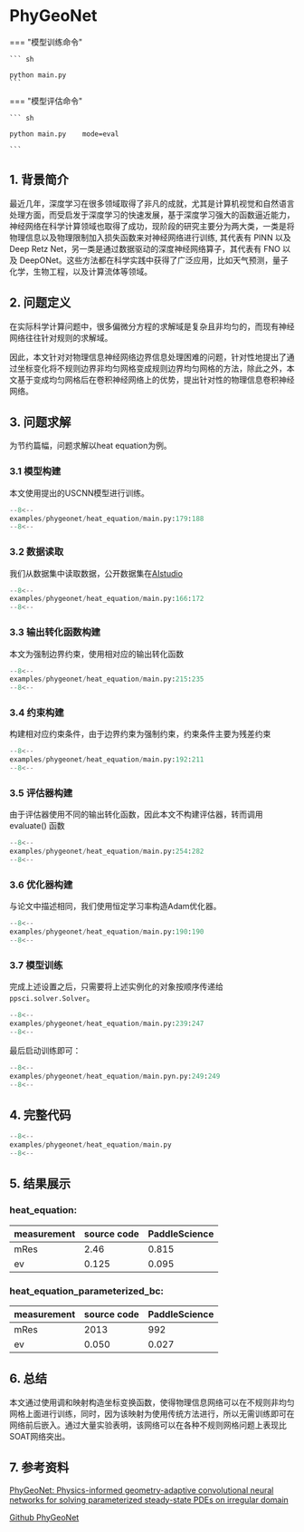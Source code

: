# PhyGeoNet

=== "模型训练命令"

    ``` sh

    python main.py
    ```
=== "模型评估命令"

    ``` sh

    python main.py    mode=eval

    ```
## 1. 背景简介
 最近几年，深度学习在很多领域取得了非凡的成就，尤其是计算机视觉和自然语言处理方面，而受启发于深度学习的快速发展，基于深度学习强大的函数逼近能力，神经网络在科学计算领域也取得了成功，现阶段的研究主要分为两大类，一类是将物理信息以及物理限制加入损失函数来对神经网络进行训练, 其代表有 PINN 以及 Deep Retz Net，另一类是通过数据驱动的深度神经网络算子，其代表有 FNO 以及 DeepONet。这些方法都在科学实践中获得了广泛应用，比如天气预测，量子化学，生物工程，以及计算流体等领域。
## 2. 问题定义
在实际科学计算问题中，很多偏微分方程的求解域是复杂且非均匀的，而现有神经网络往往针对规则的求解域。

因此，本文针对对物理信息神经网络边界信息处理困难的问题，针对性地提出了通过坐标变化将不规则边界非均匀网格变成规则边界均匀网格的方法，除此之外，本文基于变成均匀网格后在卷积神经网络上的优势，提出针对性的物理信息卷积神经网络。
## 3. 问题求解
为节约篇幅，问题求解以heat equation为例。
### 3.1 模型构建
本文使用提出的USCNN模型进行训练。
``` py linenums="179"
--8<--
examples/phygeonet/heat_equation/main.py:179:188
--8<--
```
### 3.2 数据读取
我们从数据集中读取数据，公开数据集在[AIstudio](https://aistudio.baidu.com/datasetdetail/253292)
``` py linenums="166"
--8<--
examples/phygeonet/heat_equation/main.py:166:172
--8<--
```
### 3.3 输出转化函数构建
本文为强制边界约束，使用相对应的输出转化函数
``` py linenums="215"
--8<--
examples/phygeonet/heat_equation/main.py:215:235
--8<--
```
### 3.4 约束构建
构建相对应约束条件，由于边界约束为强制约束，约束条件主要为残差约束
``` py linenums="192"
--8<--
examples/phygeonet/heat_equation/main.py:192:211
--8<--
```

### 3.5 评估器构建
由于评估器使用不同的输出转化函数，因此本文不构建评估器，转而调用 evaluate() 函数

``` py linenums="254"
--8<--
examples/phygeonet/heat_equation/main.py:254:282
--8<--
```
### 3.6 优化器构建
与论文中描述相同，我们使用恒定学习率构造Adam优化器。
``` py linenums="190"
--8<--
examples/phygeonet/heat_equation/main.py:190:190
--8<--
```

### 3.7 模型训练
完成上述设置之后，只需要将上述实例化的对象按顺序传递给 `ppsci.solver.Solver`。

``` py linenums="239"
--8<--
examples/phygeonet/heat_equation/main.py:239:247
--8<--
```

最后启动训练即可：

``` py linenums="249"
--8<--
examples/phygeonet/heat_equation/main.pyn.py:249:249
--8<--
```


## 4. 完整代码
``` py linenums="1" title="phygeonet.py"
--8<--
examples/phygeonet/heat_equation/main.py
--8<--
```
## 5. 结果展示
### heat_equation:
|  measurement  |source code | PaddleScience  |
|-----------------|--------------------|---------|
| mRes                | 2.46            | 0.815  |
| ev                  | 0.125            | 0.095  |
### heat_equation_parameterized_bc:
| measurement  | source code | PaddleScience  |
|----------------|--------------------|---------|
| mRes                 | 2013         | 992  |
| ev                  | 0.050            |  0.027 |



## 6. 总结
本文通过使用调和映射构造坐标变换函数，使得物理信息网络可以在不规则非均匀网格上面进行训练，同时，因为该映射为使用传统方法进行，所以无需训练即可在网络前后嵌入。通过大量实验表明，该网络可以在各种不规则网格问题上表现比SOAT网络突出。
## 7. 参考资料
[PhyGeoNet: Physics-informed geometry-adaptive convolutional neural networks for solving parameterized steady-state PDEs on irregular domain](https://www.sciencedirect.com/science/article/pii/S0021999120308536?via%3Dihub)

[Github PhyGeoNet](https://github.com/Jianxun-Wang/phygeonet/tree/master?tab=readme-ov-file)

